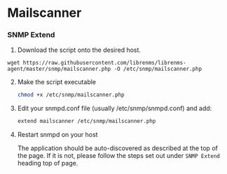 # Mailscanner

### SNMP Extend

1. Download the script onto the desired host.
```
wget https://raw.githubusercontent.com/librenms/librenms-agent/master/snmp/mailscanner.php -O /etc/snmp/mailscanner.php
```

2. Make the script executable

    ```bash
    chmod +x /etc/snmp/mailscanner.php
    ```

3. Edit your snmpd.conf file (usually /etc/snmp/snmpd.conf) and add:

    ```bash
    extend mailscanner /etc/snmp/mailscanner.php
    ```

4. Restart snmpd on your host

    The application should be auto-discovered as described at the top of
    the page. If it is not, please follow the steps set out under `SNMP
    Extend` heading top of page.